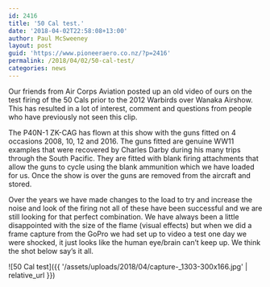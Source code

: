 ```yaml
---
id: 2416
title: '50 Cal test.'
date: '2018-04-02T22:58:08+13:00'
author: Paul McSweeney
layout: post
guid: 'https://www.pioneeraero.co.nz/?p=2416'
permalink: /2018/04/02/50-cal-test/
categories: news
---
```


Our friends from Air Corps Aviation posted up an old video of ours on the test firing of the 50 Cals prior to the 2012 Warbirds over Wanaka Airshow. This has resulted in a lot of interest, comment and questions from people who have previously not seen this clip.

The P40N-1 ZK-CAG has flown at this show with the guns fitted on 4 occasions 2008, 10, 12 and 2016. The guns fitted are genuine WW11 examples that were recovered by Charles Darby during his many trips through the South Pacific. They are fitted with blank firing attachments that allow the guns to cycle using the blank ammunition which we have loaded for us. Once the show is over the guns are removed from the aircraft and stored.

Over the years we have made changes to the load to try and increase the noise and look of the firing not all of these have been successful and we are still looking for that perfect combination. We have always been a little disappointed with the size of the flame (visual effects) but when we did a frame capture from the GoPro we had set up to video a test one day we were shocked, it just looks like the human eye/brain can’t keep up. We think the shot below say’s it all.

![50 Cal test]({{ '/assets/uploads/2018/04/capture-_1303-300x166.jpg' | relative_url }})
